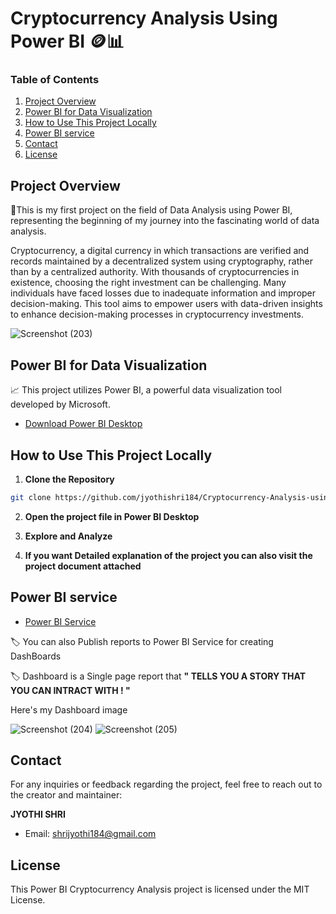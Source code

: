 # Cryptocurrency Analysis Using Power BI 🪙📊

### Table of Contents
1. [Project Overview](#project-overview)
2. [Power BI for Data Visualization](#power-bi-for-data-visualization)
3. [How to Use This Project Locally](#how-to-use-this-project-locally)
4. [Power BI service](#power-bi-service)
5. [Contact](#contact)
6. [License](#license)


## Project Overview
📍This is my first project on the field of Data Analysis using Power BI, representing the beginning of my journey into the fascinating world of data analysis.

Cryptocurrency, a digital currency in which transactions are verified and records maintained by a decentralized system using cryptography, rather than by a centralized authority. With thousands of cryptocurrencies in existence, choosing the right investment can be challenging. Many individuals have faced losses due to inadequate information and improper decision-making. This tool aims to empower users with data-driven insights to enhance decision-making processes in cryptocurrency investments.


![Screenshot (203)](https://github.com/jyothishri184/Cryptocurrency-Analysis-using-Power-BI/assets/106957211/ccffc00e-e092-4ce0-bf9d-c5a226a47e04)


## Power BI for Data Visualization 
📈 This project utilizes Power BI, a powerful data visualization tool developed by Microsoft. 

- [Download Power BI Desktop](https://powerbi.microsoft.com/desktop/)



## How to Use This Project Locally

1. **Clone the Repository**

``` Bash
git clone https://github.com/jyothishri184/Cryptocurrency-Analysis-using-Power-BI.git
```

2. **Open the project file in Power BI Desktop**
   
3. **Explore and Analyze**

4. **If you want Detailed explanation of the project you can also visit the project document attached**



## Power BI service

- [Power BI Service](https://app.powerbi.com/)

🏷️ You can also Publish reports to Power BI Service for creating DashBoards

🏷️ Dashboard is a Single page report that **" TELLS YOU A STORY THAT YOU CAN INTRACT WITH ! "**

Here's my Dashboard image

![Screenshot (204)](https://github.com/jyothishri184/Cryptocurrency-Analysis-using-Power-BI/assets/106957211/e7cec330-484f-4818-bad1-8acc07199e10)
![Screenshot (205)](https://github.com/jyothishri184/Cryptocurrency-Analysis-using-Power-BI/assets/106957211/eb2fc8ae-8ab6-401d-8a0d-ebfca164df79)




## Contact
For any inquiries or feedback regarding the project, feel free to reach out to the creator and maintainer:

**JYOTHI SHRI**
- Email: [shrijyothi184@gmail.com](mailto:shrijyothi184@gmail.com)


## License
This Power BI Cryptocurrency Analysis project is licensed under the MIT License.
